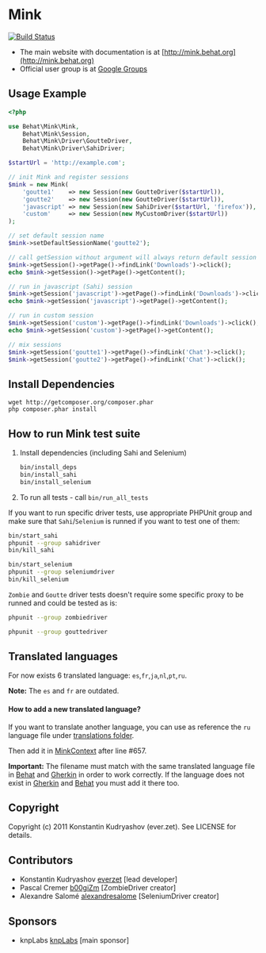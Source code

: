 Mink
====

[![Build Status](https://secure.travis-ci.org/Behat/Mink.png)](http://travis-ci.org/Behat/Mink)

* The main website with documentation is at
[http://mink.behat.org](http://mink.behat.org)
* Official user group is at [Google Groups](http://groups.google.com/group/behat)

Usage Example
-------------

``` php
<?php

use Behat\Mink\Mink,
    Behat\Mink\Session,
    Behat\Mink\Driver\GoutteDriver,
    Behat\Mink\Driver\SahiDriver;

$startUrl = 'http://example.com';

// init Mink and register sessions
$mink = new Mink(
    'goutte1'    => new Session(new GoutteDriver($startUrl)),
    'goutte2'    => new Session(new GoutteDriver($startUrl)),
    'javascript' => new Session(new SahiDriver($startUrl, 'firefox')),
    'custom'     => new Session(new MyCustomDriver($startUrl))
);

// set default session name
$mink->setDefaultSessionName('goutte2');

// call getSession without argument will always return default session if has one (goutte2 here)
$mink->getSession()->getPage()->findLink('Downloads')->click();
echo $mink->getSession()->getPage()->getContent();

// run in javascript (Sahi) session
$mink->getSession('javascript')->getPage()->findLink('Downloads')->click();
echo $mink->getSession('javascript')->getPage()->getContent();

// run in custom session
$mink->getSession('custom')->getPage()->findLink('Downloads')->click();
echo $mink->getSession('custom')->getPage()->getContent();

// mix sessions
$mink->getSession('goutte1')->getPage()->findLink('Chat')->click();
$mink->getSession('goutte2')->getPage()->findLink('Chat')->click();
```

Install Dependencies
--------------------

    wget http://getcomposer.org/composer.phar
    php composer.phar install

How to run Mink test suite
--------------------------

1. Install dependencies (including Sahi and Selenium)

    ``` bash
    bin/install_deps
    bin/install_sahi
    bin/install_selenium
    ```

2. To run all tests - call `bin/run_all_tests`

If you want to run specific driver tests, use appropriate PHPUnit group
and make sure that `Sahi`/`Selenium` is runned if you want to test
one of them:

``` bash
bin/start_sahi
phpunit --group sahidriver
bin/kill_sahi
```

``` bash
bin/start_selenium
phpunit --group seleniumdriver
bin/kill_selenium
```

`Zombie` and `Goutte` driver tests doesn't require some specific proxy
to be runned and could be tested as is:

``` bash
phpunit --group zombiedriver
```

``` bash
phpunit --group gouttedriver
```

Translated languages
--------------------

For now exists 6 translated language: `es`,`fr`,`ja`,`nl`,`pt`,`ru`.

**Note:** The `es` and `fr` are outdated.

#### How to add a new translated language?

If you want to translate another language, you can use as reference the `ru` language file under
[translations folder](https://github.com/Behat/Mink/tree/develop/src/Behat/Mink/Behat/Context/translations).
 
Then add it in [MinkContext](https://github.com/Behat/Mink/blob/develop/src/Behat/Mink/Behat/Context/MinkContext.php) after line #657.

**Important:** The filename must match with the same translated language file in [Behat](https://github.com/Behat/Behat/tree/master/i18n) and [Gherkin](https://github.com/Behat/Gherkin/tree/master/i18n) in order to work correctly. If the language does not exist in [Gherkin](https://github.com/Behat/Gherkin/tree/master/i18n) and [Behat](https://github.com/Behat/Behat/tree/master/i18n) you must  add it there too.

Copyright
---------

Copyright (c) 2011 Konstantin Kudryashov (ever.zet). See LICENSE for details.

Contributors
------------

* Konstantin Kudryashov [everzet](http://github.com/everzet) [lead developer]
* Pascal Cremer [b00giZm](http://github.com/b00giZm) [ZombieDriver creator]
* Alexandre Salomé [alexandresalome](http://github.com/alexandresalome) [SeleniumDriver creator]

Sponsors
--------

* knpLabs [knpLabs](http://www.knplabs.com/) [main sponsor]
